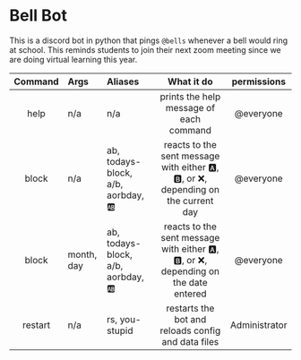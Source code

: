 # Bell Bot

This is a discord bot in python that pings `@bells` whenever a bell would ring at school. This reminds students to join their next zoom meeting since we are doing virtual learning this year.


| Command | Args       | Aliases                             | What it do                                                                           | permissions   |
| :---:   | :---       | :---                                | :---:                                                                                |:---:          |
| help    | n/a        | n/a                                 | prints the help message of each command                                              | @everyone     |
| block   | n/a        | ab, todays-block, a/b, aorbday, 🆎 | reacts to the sent message with either 🅰️, 🅱️, or ❌, depending on the current day  | @everyone     |
| block   | month, day | ab, todays-block, a/b, aorbday, 🆎 | reacts to the sent message with either 🅰️, 🅱️, or ❌, depending on the date entered | @everyone     |
| restart | n/a        | rs, you-stupid                      | restarts the bot and reloads config and data files                                   | Administrator |

